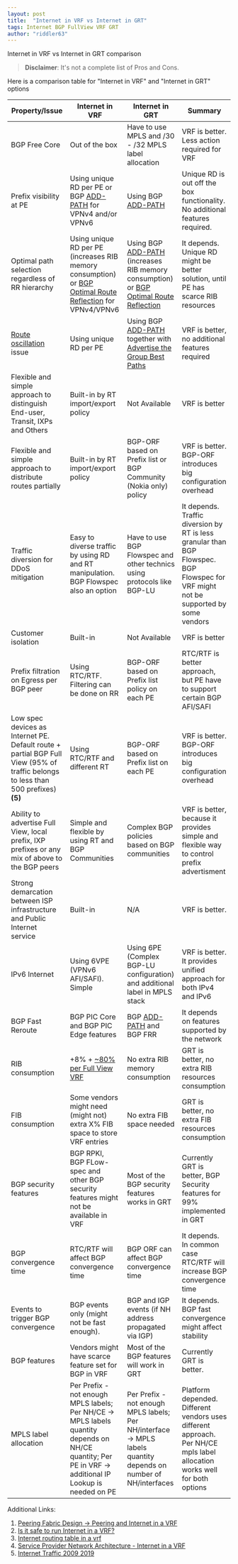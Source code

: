 ```yaml
---
layout: post
title:  "Internet in VRF vs Internet in GRT"
tags: Internet BGP FullView VRF GRT
author: "riddler63"
---
```


Internet in VRF vs Internet in GRT comparison

> **Disclaimer**: It's not a complete list of Pros and Cons.

Here is a comparison table for "Internet in VRF" and "Internet in GRT" options 

| Property/Issue      | Internet in VRF | Internet in GRT | Summary | 
|-----------------|-----------------|-----------------|-----------------| 
| BGP Free Core                                 | Out of the box    | Have to use MPLS and /30 - /32 MPLS label allocation                | VRF is better. Less action required for VRF | 
| Prefix visibility at PE                       | Using unique RD per PE or BGP [ADD-PATH](https://tools.ietf.org/html/rfc7911) for VPNv4 and/or VPNv6 | Using BGP [ADD-PATH](https://tools.ietf.org/html/rfc7911)                | Unique RD is out off the box functionality. No additional features required. | 
| Optimal path selection regardless of RR hierarchy  | Using unique RD per PE (increases RIB memory consumption) or [BGP Optimal Route Reflection](https://tools.ietf.org/html/draft-ietf-idr-bgp-optimal-route-reflection-19) for VPNv4/VPNv6  | Using BGP [ADD-PATH](https://tools.ietf.org/html/rfc7911) (increases RIB memory consumption) or  [BGP Optimal Route Reflection](https://tools.ietf.org/html/draft-ietf-idr-bgp-optimal-route-reflection-19) | It depends. Unique RD might be better solution, until PE has scarce RIB resources | 
| [Route oscillation](https://tools.ietf.org/html/rfc3345) issue  | Using unique RD per PE  | Using BGP [ADD-PATH](https://tools.ietf.org/html/rfc7911) together with [Advertise the Group Best Paths]( (https://tools.ietf.org/html/rfc7964#section-4))   | VRF is better, no additional features required| 
| Flexible and simple approach to distinguish End-user, Transit, IXPs and Others | Built-in by RT import/export policy | Not Available | VRF is better | 
| Flexible and simple approach to distribute routes partially | Built-in by RT import/export policy | BGP-ORF based on Prefix list or BGP Community (Nokia only) policy | VRF is better. BGP-ORF introduces big configuration overhead | 
| Traffic diversion for DDoS mitigation | Easy to diverse traffic by using RD and RT manipulation. BGP Flowspec also an option | Have to use BGP Flowspec and other technics using protocols like BGP-LU | It depends. Traffic diversion by RT is less granular than BGP Flowspec. BGP Flowspec for VRF might not be supported by some vendors | 
| Customer isolation | Built-in | Not Available | VRF is better | 
| Prefix filtration on Egress per BGP peer | Using RTC/RTF. Filtering can be done on RR |  BGP-ORF based on Prefix list policy on each PE| RTC/RTF is better approach, but PE have to support certain BGP AFI/SAFI |
| Low spec devices as Internet PE. Default route + partial BGP Full View (95% of traffic belongs to less than 500 prefixes) **(5)** | Using RTC/RTF and different RT   | BGP-ORF based on Prefix list on each PE | VRF is better. BGP-ORF introduces big configuration overhead | 
| Ability to advertise Full View, local prefix, IXP prefixes or any mix of above to the BGP peers | Simple and flexible by using RT and BGP Communities | Complex BGP policies based on BGP communities | VRF is better, because it provides simple and flexible way to control prefix advertisment | 
| Strong demarcation between ISP infrastructure and Public Internet service | Built-in | N/A | VRF is better. | 
| IPv6 Internet | Using 6VPE (VPNv6 AFI/SAFI). Simple | Using 6PE (Complex BGP-LU configuration) and additional label in MPLS stack | VRF is better. It provides unified approach for both IPv4 and IPv6 | 
| BGP Fast Reroute | BGP PIC Core and BGP PIC Edge features | BGP [ADD-PATH](https://tools.ietf.org/html/rfc7911) and BGP FRR | It depends on features supported by the network | 
| RIB consumption | +8% + [~80% per Full View VRF ](https://blog.ipspace.net/2012/07/is-it-safe-to-run-internet-in-vrf.html) | No extra RIB memory consumption | GRT is better, no extra RIB resources consumption | 
|FIB consumption | Some vendors might need (might not) extra X% FIB space to store VRF entries  | No extra FIB space needed | GRT is better, no extra FIB resources consumption | 
| BGP security features | BGP RPKI, BGP FLow-spec and other BGP security features might not be available in VRF | Most of the BGP security features works in GRT | Currently GRT is better, BGP Security features for 99% implemented in GRT | 
| BGP convergence time | RTC/RTF will affect BGP convergence time | BGP ORF can affect BGP convergence time | It depends. In common case RTC/RTF will increase BGP convergence time | 
| Events to trigger BGP convergence | BGP events only (might not be fast enough). | BGP and IGP events (if NH address propagated via IGP)| It depends. BGP fast convergence might affect stability | 
| BGP features | Vendors might have scarce feature set for BGP in VRF | Most of the BGP features will work in GRT | Currently GRT is better.  | 
| MPLS label allocation | Per Prefix - not enough MPLS labels; Per NH/CE -> MPLS labels quantity depends on NH/CE quantity; Per PE in VRF -> additional IP Lookup is needed on PE | Per Prefix - not enough MPLS labels; Per NH/interface -> MPLS labels quantity depends on number of NH/interfaces | Platform depended. Different vendors uses different approach. Per NH/CE mpls label allocation works well for both options | 

Additional Links:

1. [Peering Fabric Design -> Peering and Internet in a VRF](https://xrdocs.io/design/blogs/latest-peering-fabric-hld#security)
2. [Is it safe to run Internet in a VRF?](https://blog.ipspace.net/2012/07/is-it-safe-to-run-internet-in-vrf.html)
3. [Internet routing table in a vrf](https://seclists.org/nanog/2013/Mar/154)
4. [Service Provider Network Architecture - Internet in a VRF](https://www.reddit.com/r/networking/comments/5j8vg8/service_provider_network_architecture_internet_in/)
5. [Internet Traffic 2009 2019](https://www.youtube.com/watch?v=jGnVcCQUCdk&feature=youtu.be)
